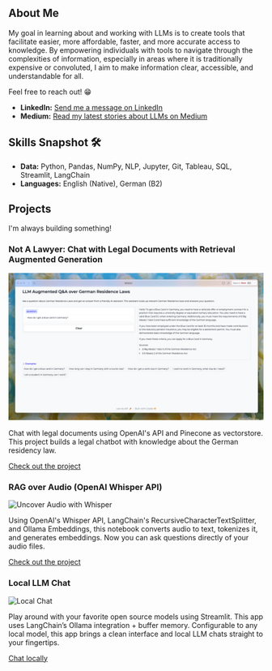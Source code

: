 ## About Me

My goal in learning about and working with LLMs is to create tools that facilitate easier, more affordable, faster, and more accurate access to knowledge. By empowering individuals with tools to navigate through the complexities of information, especially in areas where it is traditionally expensive or convoluted, I aim to make information clear, accessible, and understandable for all.

Feel free to reach out! 😁


- **LinkedIn:** [Send me a message on LinkedIn](http://linkedin.com/in/ingridwstevens/)
- **Medium:** [Read my latest stories about LLMs on Medium](https://medium.com/@ingridwickstevens)

## Skills Snapshot 🛠️
- **Data:** Python, Pandas, NumPy, NLP, Jupyter, Git, Tableau, SQL, Streamlit, LangChain
- **Languages:** English (Native), German (B2)

## Projects
I'm always building something! 

### Not A Lawyer: Chat with Legal Documents with Retrieval Augmented Generation
![Not A Lawyer Screenshot](blue-card.png)

Chat with legal documents using OpenAI's API and Pinecone as vectorstore. This project builds a legal chatbot with knowledge about the German residency law.

[Check out the project](https://github.com/ingridstevens/lawyer)

### RAG over Audio (OpenAI Whisper API)
![Uncover Audio with Whisper](https://raw.githubusercontent.com/ingridstevens/whisper-audio-transcriber/main/images/cover.png)

Using OpenAI's Whisper API, LangChain's RecursiveCharacterTextSplitter, and Ollama Embeddings, this notebook converts audio to text, tokenizes it, and generates embeddings. Now you can ask questions directly of your audio files.

[Check out the project](https://github.com/ingridstevens/whisper-audio-transcriber/tree/main)

### Local LLM Chat
![Local Chat](https://github.com/ingridstevens/local-model-chat/raw/master/images/cover.png)

Play around with your favorite open source models using Streamlit. This app uses LangChain’s Ollama integration + buffer memory. Configurable to any local model, this app brings a clean interface and local LLM chats straight to your fingertips.

[Chat locally](https://github.com/ingridstevens/local-model-chat)
